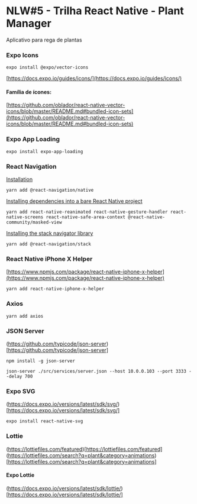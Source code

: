 # NLW#5 - Trilha React Native - Plant Manager
Aplicativo para rega de plantas

### Expo Icons
```shell
expo install @expo/vector-icons
```
[https://docs.expo.io/guides/icons/](https://docs.expo.io/guides/icons/)

#### Família de ícones:
[https://github.com/oblador/react-native-vector-icons/blob/master/README.md#bundled-icon-sets](https://github.com/oblador/react-native-vector-icons/blob/master/README.md#bundled-icon-sets)

### Expo App Loading
```shell
expo install expo-app-loading
```
### React Navigation
[Installation](https://reactnavigation.org/docs/getting-started#installing-dependencies-into-an-expo-managed-project)
```shell
yarn add @react-navigation/native
```
[Installing dependencies into a bare React Native project](https://reactnavigation.org/docs/getting-started#installing-dependencies-into-a-bare-react-native-project)
```shell
yarn add react-native-reanimated react-native-gesture-handler react-native-screens react-native-safe-area-context @react-native-community/masked-view
```
[Installing the stack navigator library](https://reactnavigation.org/docs/hello-react-navigation/#installing-the-stack-navigator-library)
```shell
yarn add @react-navigation/stack
```

### React Native iPhone X Helper
[https://www.npmjs.com/package/react-native-iphone-x-helper](https://www.npmjs.com/package/react-native-iphone-x-helper)
```shell
yarn add react-native-iphone-x-helper
```

### Axios
```shell
yarn add axios
```

### JSON Server
(https://github.com/typicode/json-server)[https://github.com/typicode/json-server]
```shell
npm install -g json-server

json-server ./src/services/server.json --host 10.0.0.103 --port 3333 --delay 700
```

### Expo SVG
(https://docs.expo.io/versions/latest/sdk/svg/)[https://docs.expo.io/versions/latest/sdk/svg/]
```shell
expo install react-native-svg
```

### Lottie
(https://lottiefiles.com/featured)[https://lottiefiles.com/featured]
(https://lottiefiles.com/search?q=plant&category=animations)[https://lottiefiles.com/search?q=plant&category=animations]

#### Expo Lottie
(https://docs.expo.io/versions/latest/sdk/lottie/)[https://docs.expo.io/versions/latest/sdk/lottie/]
